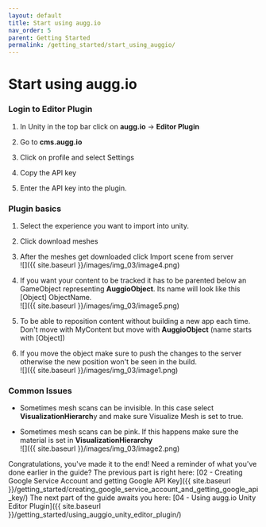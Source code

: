 ```yaml
---
layout: default
title: Start using augg.io
nav_order: 5
parent: Getting Started
permalink: /getting_started/start_using_auggio/
---
```


# **Start using augg.io**

### Login to Editor Plugin

1. In Unity in the top bar click on **augg.io** \-\> **Editor Plugin**

2. Go to **cms.augg.io**

3. Click on profile and select Settings

4. Copy the API key

5. Enter the API key into the plugin.

### 

### Plugin basics

1. Select the experience you want to import into unity.

2. Click download meshes

3. After the meshes get downloaded click Import scene from server  
   ![]({{ site.baseurl }}/images/img_03/image4.png)

4. If you want your content to be tracked it has to be parented below an GameObject representing **AuggioObject**. Its name will look like this \[Object\] ObjectName.  
   ![]({{ site.baseurl }}/images/img_03/image5.png)

5. To be able to reposition content without building a new app each time. Don't move with MyContent but move with **AuggioObject** (name starts with \[Object\])

6. If you move the object make sure to push the changes to the server otherwise the new position won't be seen in the build.  
   ![]({{ site.baseurl }}/images/img_03/image1.png)

### 

### 

### Common Issues

* Sometimes mesh scans can be invisible. In this case select **VisualizationHierarch**y and make sure Visualize Mesh is set to true.

* Sometimes mesh scans can be pink. If this happens make sure the material is set in **VisualizationHierarchy**  
  ![]({{ site.baseurl }}/images/img_03/image2.png)

Congratulations, you've made it to the end! Need a reminder of what you've done earlier in the guide? The previous part is right here: [02 - Creating Google Service Account and getting Google API Key]({{ site.baseurl }}/getting_started/creating_google_service_account_and_getting_google_api_key/) The next part of the guide awaits you here:   [04 - Using augg.io Unity Editor Plugin]({{ site.baseurl }}/getting_started/using_auggio_unity_editor_plugin/)